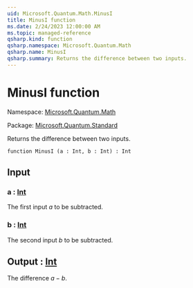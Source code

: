 ```yaml
---
uid: Microsoft.Quantum.Math.MinusI
title: MinusI function
ms.date: 2/24/2023 12:00:00 AM
ms.topic: managed-reference
qsharp.kind: function
qsharp.namespace: Microsoft.Quantum.Math
qsharp.name: MinusI
qsharp.summary: Returns the difference between two inputs.
---
```


# MinusI function

Namespace: [Microsoft.Quantum.Math](xref:Microsoft.Quantum.Math)

Package: [Microsoft.Quantum.Standard](https://nuget.org/packages/Microsoft.Quantum.Standard)


Returns the difference between two inputs.

```qsharp
function MinusI (a : Int, b : Int) : Int
```


## Input

### a : [Int](xref:microsoft.quantum.qsharp.valueliterals#int-literals)

The first input $a$ to be subtracted.


### b : [Int](xref:microsoft.quantum.qsharp.valueliterals#int-literals)

The second input $b$ to be subtracted.



## Output : [Int](xref:microsoft.quantum.qsharp.valueliterals#int-literals)

The difference $a - b$.